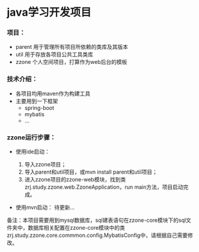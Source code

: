 # java学习开发项目
### 项目：

 - parent
 用于管理所有项目所依赖的类库及其版本
 - util
 用于存放各项目公共工具类库
 - zzone
 个人空间项目，打算作为web后台的模板

### 技术介绍：

 - 各项目均用maven作为构建工具
 - 主要用到一下框架
     - spring-boot
     - mybatis
     - ...

### zzone运行步骤：

 - 使用ide启动：
    1. 导入zzone项目；
    2. 导入parent和util项目，或mvn install parent和util项目；
    3. 进入zzone项目的zzone-web模块，找到类zrj.study.zzone.web.ZzoneApplication，run main方法，项目启动完成。
    
 - 使用mvn启动：
    待更新...

备注：本项目需要用到mysql数据库，sql建表语句在zzone-core模块下的sql文件夹中，数据库相关配置在zzone-core模块中的类zrj.study.zzone.core.commmon.config.MybatisConfig中，请根据自己需要修改。
